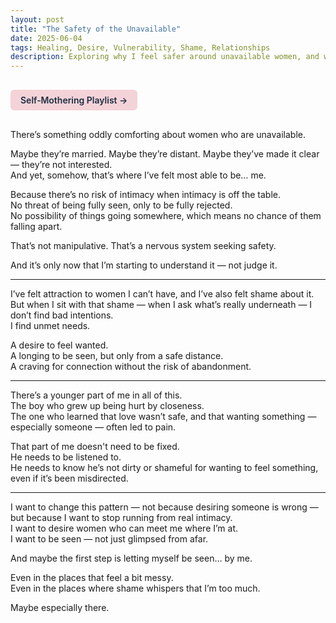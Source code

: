 ```yaml
---
layout: post
title: "The Safety of the Unavailable"
date: 2025-06-04
tags: Healing, Desire, Vulnerability, Shame, Relationships
description: Exploring why I feel safer around unavailable women, and what that says about the intimacy I fear and the connection I crave.
---
```


<a href="https://music.youtube.com/playlist?list=PLuO5E1rh5RqIzePJeOjdXo62gwnYJ748_&si=NvtF0mzI9Sx2IoPu&shuffle=1" 
   target="_blank" 
   class="back-button"
   style="display:inline-block; margin: 1rem auto; background-color: #F4D3D8; color: #1A2D41; padding: 0.5rem 1rem; border-radius: 6px; font-weight: 600; text-decoration: none;">
  Self‑Mothering Playlist →
</a>

There’s something oddly comforting about women who are unavailable.

Maybe they’re married. Maybe they’re distant. Maybe they’ve made it clear — they’re not interested.  
And yet, somehow, that’s where I’ve felt most able to be… me.

Because there’s no risk of intimacy when intimacy is off the table.  
No threat of being fully seen, only to be fully rejected.  
No possibility of things going somewhere, which means no chance of them falling apart.

That’s not manipulative. That’s a nervous system seeking safety.

And it’s only now that I’m starting to understand it — not judge it.

---

I’ve felt attraction to women I can’t have, and I’ve also felt shame about it.  
But when I sit with that shame — when I ask what’s really underneath — I don’t find bad intentions.  
I find unmet needs.

A desire to feel wanted.  
A longing to be seen, but only from a safe distance.  
A craving for connection without the risk of abandonment.

---

There’s a younger part of me in all of this.  
The boy who grew up being hurt by closeness.  
The one who learned that love wasn’t safe, and that wanting something — especially someone — often led to pain.

That part of me doesn't need to be fixed.  
He needs to be listened to.  
He needs to know he’s not dirty or shameful for wanting to feel something, even if it’s been misdirected.

---

I want to change this pattern — not because desiring someone is wrong — but because I want to stop running from real intimacy.  
I want to desire women who can meet me where I’m at.  
I want to be seen — not just glimpsed from afar.

And maybe the first step is letting myself be seen… by me.

Even in the places that feel a bit messy.  
Even in the places where shame whispers that I’m too much.

Maybe especially there.
